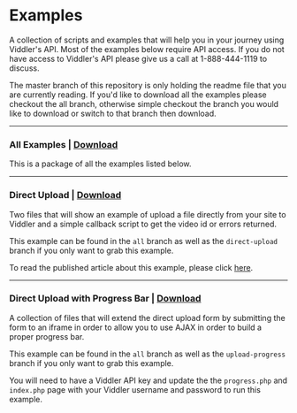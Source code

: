 # Examples

A collection of scripts and examples that will help you in your journey using Viddler's API. Most of the examples below require API access. If you do not have access to Viddler's API please give us a call at 1-888-444-1119 to discuss.

The master branch of this repository is only holding the readme file that you are currently reading. If you'd like to download all the examples please checkout the all branch, otherwise simple checkout the branch you would like to download or switch to that branch then download.

***

### All Examples | [Download](https://github.com/viddler/Examples/zipball/all)

This is a package of all the examples listed below.

***

### Direct Upload | [Download](https://github.com/viddler/Examples/zipball/direct-upload)

Two files that will show an example of upload a file directly from your site to Viddler and a simple callback script to get the video id or errors returned.

This example can be found in the `all` branch as well as the `direct-upload` branch if you only want to grab this example.

To read the published article about this example, please click [here](http://blog.viddler.com/cdevroe/direct-upload-api/).

***

### Direct Upload with Progress Bar | [Download](https://github.com/viddler/Examples/zipball/upload-progress)

A collection of files that will extend the direct upload form by submitting the form to an iframe in order to allow you to use AJAX in order to build a proper progress bar.

This example can be found in the `all` branch as well as the `upload-progress` branch if you only want to grab this example.

You will need to have a Viddler API key and update the the `progress.php` and `index.php` page with your Viddler username and password to run this example.
